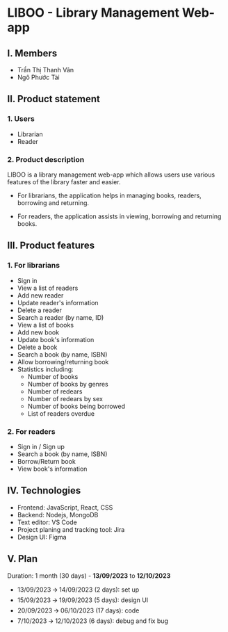 # LIBOO - Library Management Web-app

## I. Members

- Trần Thị Thanh Vân
- Ngô Phước Tài

## II. Product statement

### 1. Users

- Librarian
- Reader

### 2. Product description

LIBOO is a library management web-app which allows users use various features of the library faster and easier.

- For librarians, the application helps in managing books, readers, borrowing and returning.

- For readers, the application assists in viewing, borrowing and returning books.

## III. Product features

### 1. For librarians

- Sign in
- View a list of readers
- Add new reader
- Update reader's information
- Delete a reader
- Search a reader (by name, ID)
- View a list of books
- Add new book
- Update book's information
- Delete a book
- Search a book (by name, ISBN)
- Allow borrowing/returning book
- Statistics including:
  - Number of books
  - Number of books by genres
  - Number of redears
  - Number of redears by sex
  - Number of books being borrowed
  - List of readers overdue

### 2. For readers

- Sign in / Sign up
- Search a book (by name, ISBN)
- Borrow/Return book
- View book's information

## IV. Technologies

- Frontend: JavaScript, React, CSS
- Backend: Nodejs, MongoDB
- Text editor: VS Code
- Project planing and tracking tool: Jira
- Design UI: Figma

## V. Plan

Duration: 1 month (30 days) - **13/09/2023** to **12/10/2023**

- 13/09/2023 🡪 14/09/2023 (2 days): set up
- 15/09/2023 🡪 19/09/2023 (5 days): design UI
- 20/09/2023 🡪 06/10/2023 (17 days): code
- 7/10/2023 🡪 12/10/2023 (6 days): debug and fix bug
